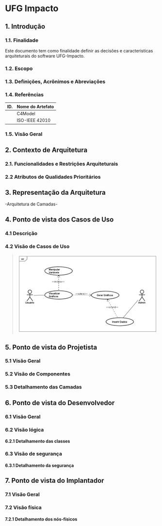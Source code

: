 # UFG Impacto

## 1. Introdução

### 1.1. Finalidade

  Este documento tem como finalidade definir as decisões e caracteristicas arquiteturais do software UFG-Impacto.

### 1.2. Escopo

 
### 1.3. Definições, Acrônimos e Abreviações
 
 
### 1.4. Referências 
 
| ID. | Nome do Artefato |
| --  |     --           |
|     | C4Model          |
|     | ISO-IEEE 42010   |


### 1.5. Visão Geral
 
 
## 2. Contexto de Arquitetura
 
### 2.1. Funcionalidades e Restrições Arquiteturais

### 2.2 Atributos de Qualidades Prioritários

## 3. Representação da Arquitetura

-Arquitetura de Camadas-

## 4. Ponto de vista dos Casos de Uso


### 4.1 Descrição


### 4.2 Visão de Casos de Uso

>![Image](https://github.com/Dener-arx/ufg-impacto/blob/main/Imagem/Casos%20de%20Uso.png)

## 5. Ponto de vista do Projetista


### 5.1 Visão Geral


### 5.2 Visão de Componentes


### 5.3 Detalhamento das Camadas


## 6. Ponto de vista do Desenvolvedor


### 6.1 Visão Geral


### 6.2 Visão lógica

#### 6.2.1 Detalhamento das classes


### 6.3 Visão de segurança

#### 6.3.1 Detalhamento da segurança


## 7. Ponto de vista do Implantador


### 7.1 Visão Geral


### 7.2 Visão física


#### 7.2.1 Detalhamento dos nós-físicos

